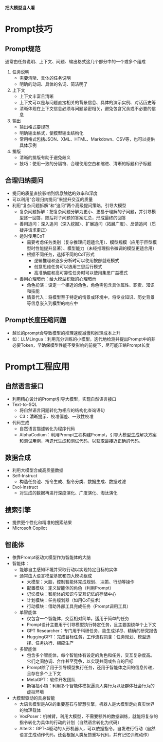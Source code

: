 **把大模型当人看**

# Prompt技巧

## Prompt规范

通常由任务说明、上下文、问题、输出格式这几个部分中的一个或多个组成

1. 任务说明
   - 需要清晰、具体的任务说明
   - 明确的动词、具体的名词、简洁明了
2. 上下文
   - 上下文丰富且清晰
   - 上下文可以是与问题直接相关的背景信息、具体的演示实例、对话历史等
   - 清晰体现在上下文信息必须与问题紧密相关，避免包含冗余或不必要的信息
3. 输出
   - 输出格式要规范
   - 明确输出格式，使模型输出结构化
   - 常用格式包括JSON、XML、HTML、Markdown、CSV等，也可以提供具体示例
4. 排版
   - 清晰的排版有助于避免歧义
   - 技巧：使用一致的分隔符、合理使用空白和缩进、清晰的标题和子标题

## 合理归纳提问

- 提问的质量直接影响到信息触达的效率和深度
- 可以利用“合理归纳提问”来提升交互的质量
- 利用“复杂问题拆解”和“追问”两个高级提问策略，引导大模型
  - 复杂问题拆解：把复杂问题分解为更小、更易于理解的子问题，并引导模型逐一回答，随后将子问题的答案汇总，形成最终的回答
  - 善用追问：深入追问（深入挖掘）、扩展追问（拓展广度）、反馈追问（质疑并请求更正）
  - 适时使用CoT
    - 需要考虑任务类别（复杂推理问题适合用）、模型规模（应用于巨型模型时性能提升显著）、模型能力（未经推理指令微调的模型更适合用）
    - 根据不同任务，选择不同的CoT形式
      - 逻辑推理和逐步分析时可以使用按部就班模式
      - 创意思维任务可以选用三思后行模式
      - 高准确度和高可靠性任务时可以使用集思广益模式
  - 善用心理暗示：给大模型积极的心理暗示
    - 角色扮演：设定一个相近的角色，角色需包含具体属性、职责、知识和技能
    - 情景代入：将模型至于特定的情景或环境中，将专业知识、历史背景等信息嵌入到模型的响应中

## Prompt长度压缩问题

- 越长的prompt会导致模型的推理速度减慢和推理成本上升
- 如：LLMLingua：利用充分训练的小模型，迭代地检测并提出Prompt中的非必要Token，早确保模型性能不受影响的前提下，尽可能压缩Prompt长度

# Prompt工程应用

## 自然语言接口

- 利用精心设计的Prompt引导大模型，实现自然语言接口
- Text-to-SQL
  - 将自然语言问题转化为相应的结构化查询语句
  - C3：清晰提示、校准偏差、一致性校准
- 代码生成
  - 自然语言描述转化为程序代码
  - AlphaCodium：利用Prompt工程构建Prompt，引导大模型生成解决方案和测试用例，再迭代生成和测试代码，以获取最接近正确的代码、

## 数据合成

- 利用大模型合成高质量数据
- Self-Instruct
  - 构造任务池、指令生成、指令分类、数据生成、数据过滤
- Evol-Instruct
  - 对生成的数据再进行深度演化、广度演化、淘汰演化

## 搜索引擎

- 提供更个性化和精准的搜索结果
- Microsoft Copilot

## 智能体

- 依靠Prompt驱动大模型作为智能体的大脑
- 智能体：
  - 能够自主感知环境并采取行动以实现特定目标的实体
  - 通常由大语言模型基底和四大模块组成
    - 大模型：大脑，控制智能体完成规划、 决策、行动等操作
    - 配置模块：定义智能体的角色（利用Prompt）
    - 记忆模块：智能体的知识与交互记忆的存储中心
    - 计划模块：任务规划器（如用CoT技术）
    - 行动模块：借助外部工具完成任务（Prompt调用工具）
  - 单智能体
    - 仅包含一个智能体，交互相对简单，适用于简单的任务
    - Prompt设计主要用于引导模型执行特定任务，且主要围绕单个上下文
    - GPT Researcher：专门用于科研任务，能生成详尽、精确的研究报告
    - HuggingGPT：完成目标任务，工作流程包含：任务规划、模型选择、任务执行、相应生产
  - 多智能体
    - 包含多个智能体，每个智能体有设定的角色和任务，交互复杂度高。它们之间协调、合作甚至竞争，以实现共同或各自的目标
    - Prompt除了用于引导模型执行任务，还用于智能体之间的信息传递，且存在多个上下文
    - MetaGPT：软件开发团队
    - 斯坦福小镇：利用多个智能体模拟逼真人类行为以及群体社会行为的虚拟环境
- 大模型驱动的具身智能
  - 大语言模型是AGI的重要基石与智慧引擎，机器人是大模型走向真实世界的物理载体
  - VoxPoser：机械臂，利用大模型，不需要额外的数据训练，就能将复杂的指令转化为具体的行动的计划（自然语言转化为代码）
  - Alter3：GPT-4驱动的人形机器人，可以依据指令，自发进行行动（自然语言生成动作代码，还会根据人类反馈重写代码，并有记忆训练动作）